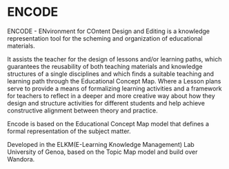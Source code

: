 # ENCODE
ENCODE - ENvironment for COntent Design and Editing is a knowledge representation tool for the scheming and organization of educational materials. 

It assists the teacher for the design of lessons and/or learning paths, which guarantees the reusability of both teaching materials and knowledge structures of a single disciplines and which finds a suitable teaching and learning path through the Educational Concept Map. Where a Lesson plans serve to provide a means of formalizing learning activities and a framework for teachers to reflect in a deeper and more creative way about how they design and structure activities for different students and help achieve constructive alignment between theory and practice. 

Encode is based on the Educational Concept Map model that defines a formal representation of the subject matter. 

Developed in the ELKM(E-Learning Knowledge Management) Lab University of Genoa, based on the Topic Map model and build over Wandora.
